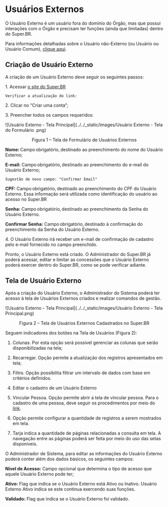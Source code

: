 # Usuários Externos

O Usuário Externo é um usuário fora do domínio do Órgão, mas que possui interações com o Órgão e precisam ter funções (ainda que limitadas) dentro do Super.BR.

Para informações detalhadas sobre o Usuário não-Externo (ou Usuário ou Usuário Comum), [clique aqui](configuraçao/Usuários.md). 



## Criação de Usuário Externo

A criação de um Usuário Externo deve seguir os seguintes passos:


1\. Acessar [o site do Super.BR](configuraçao/https://superbr-dev.dth.nuvem.gov.br/auth/login)  

```{warning}
Verificar a atualização do link: 
```


2\. Clicar no “Criar uma conta”; 

3\. Preencher todos os campos requeridos:


![Usuário Externo - Tela Principal](../../_static/images/Usuário Externo - Tela do Formulário .png)
<p style="text-align: center;"> Figura 1 – Tela de Formulário de Usuários Externos</p>


**Nome:** Campo obrigatório, destinado ao preenchimento do nome do Usuário Externo; 

**E-mail:** Campo obrigatório, destinado ao preenchimento do e-mail do Usuário Externo; 

```Sugestão de novo campo: "Confirmar Email"```

**CPF:** Campo obrigatório, destinado ao preenchimento do CPF do Usuário Externo. Essa informação será utilizada como identificação do usuário ao acesso no Super.BR 

**Senha:** Campo obrigatório, destinado ao preenchimento da Senha do Usuário Externo. 

**Confirmar Senha:** Campo obrigatório, destinado à confirmação do preenchimento da Senha do Usuário Externo. 

 

4\. O Usuário Externo irá receber um e-mail de confirmação de cadastro pelo e-mail fornecido no campo preenchido. 


Pronto, o Usuário Externo está criado.
O Administrador do Super.BR já poderá acessar, editar e limitar as concessões que o Usuário Externo poderá exercer dentro do Super.BR, como se pode verificar adiante.
 
## Tela de Usuário Externo

Após a criação do Usuário Externo, o Administrador do Sistema poderá ter acesso à tela de Usuários Externos criados e realizar comandos de gestão. 


![Usuário Externo - Tela Principal](../../_static/images/Usuário Externo - Tela Principal.png)

<p style="text-align: center;"> Figura 2 – Tela de Usuários Externos Cadastrados no Super.BR</p>



Seguem indicadores dos botões na Tela de Usuários (Figura 2):

1) Colunas. Por esta opção será possível gerenciar as colunas que serão disponibilizadas na tela; 

2) Recarregar. Opção permite a atualização dos registros apresentados em tela;  

3) Filtro. Opção possibilita filtrar um intervalo de dados com base em critérios definidos. 

4) Editar o cadastro de um Usuário Externo 

5) Vincular Pessoa. Opção permite abrir a tela de vincular pessoa. Para o cadastro de uma pessoa, deve seguir os procedimentos por meio do [link](configuraçao/Pessoas.md).

6) Opção permite configurar a quantidade de registros a serem mostrados em tela.

7) Tarja indica a quantidade de páginas relacionadas a consulta em tela. A navegação entre as páginas poderá ser feita por meio do uso das setas disponíveis.



 

O Administrador de Sistema, para editar as informações do Usuário Externo poderá conter além dos dados básicos, os seguintes campos:  

**Nível de Acesso:** Campo opcional que determina o tipo de acesso que aquele Usuário Externo pode ter; 

**Ativo:** Flag que indica se o Usuário Externo está Ativo ou Inativo. 
Usuário Externo Ativo indica se este continua exercendo suas funções.

**Validado:** Flag que indica se o Usuário Externo foi validado.



